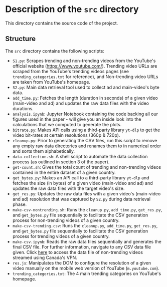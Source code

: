 # Description of the `src` directory

This directory contains the source code of the project.

## Structure

The `src` directory contains the following scripts:

- `S1.py`: Scrapes trending and non-trending videos from the YouTube's official website (https://www.youtube.com/). Trending video URLs are scraped from the YouTube's trending videos pages (see `trending_categories.txt` for reference), and Non-trending video URLs are taken from YouTube's homepage. 
- `S2.py`: Main data retrieval tool used to collect ad and main-video's byte data. 
- `add_time.py`: Fetches the length (duration in seconds) of a given video (main-video and ad) and updates the raw data files with the video durations. 
- `analysis.ipynb`: Jupyter Notebook containing the code backing all our figures used in the paper - will give you an inside look into the calculations that we computed to generate the plots.
- `bitrate.py`: Makes API calls using a third-party library `yt-dlp` to get the video bit-rates at certain resolutions (360p & 720p).
- `cleanup.py`: Prior to generating the CSV files, run this script to remove any empty raw data directories and renames them to in numerical order and sorts them alphabetically. 
- `data-collection.sh`: A shell script to automate the data collection process (as outlined in section 3 of the paper).
- `get-count.sh`: Gives the total count of trending and non-trending videos contained in the entire dataset of a given country.
- `get_bytes.py`: Makes an API call to a third-party library `yt-dlp` and fetches the size (in bytes) of a given video (main-video and ad) and updates the raw data files with the target video's size.
- `get_res.py`: Updates the raw data files with a given video's (main-video and ad) resolution that was captured by `S2.py` during data retrieval phase.
- `make-csv-nontrending.sh`: Runs the `cleanup.py`, `add_time.py`, `get_res.py`, and `get_bytes.py` file sequentially to facilitate the CSV generation process for non-trending videos of a given country.
- `make-csv-trending.csv`: Runs the `cleanup.py`, `add_time.py`, `get_res.py`, and `get_bytes.py` file sequentially to facilitate the CSV generation process for trending videos of a given country.
- `make-csv.ipynb`: Reads the raw data files sequentially and generates the final CSV file. For further information, navigate to any CSV data file given. Click [here](../data/developed/canada/CanadaNonTrending.csv) to access the data file of non-trending videos streamed using Canada's VPN.
-  `res.js`: Manipulates the DOM to configure the resolution of a given video manually on the mobile web version of YouTube (`m.youtube.com`).
-  `trending_categories.txt`: The 4 main trending categories on YouTube's homepage. 

